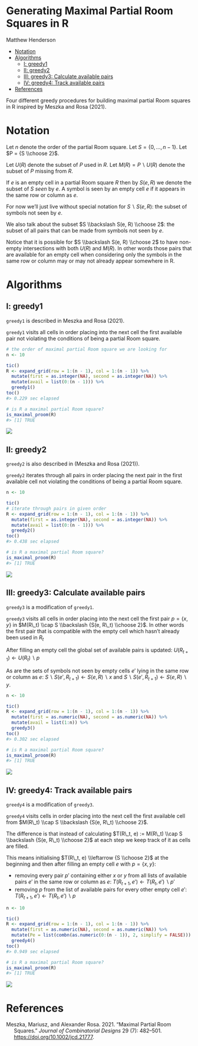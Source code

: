 Generating Maximal Partial Room Squares in R
================
Matthew Henderson

-   [Notation](#notation)
-   [Algorithms](#algorithms)
    -   [I: greedy1](#i-greedy1)
    -   [II: greedy2](#ii-greedy2)
    -   [III: greedy3: Calculate available
        pairs](#iii-greedy3-calculate-available-pairs)
    -   [IV: greedy4: Track available
        pairs](#iv-greedy4-track-available-pairs)
-   [References](#references)

<!-- README.md is generated from README.Rmd. Please edit that file -->

Four different greedy procedures for building maximal partial Room
squares in R inspired by Meszka and Rosa (2021).

# Notation

Let *n* denote the order of the partial Room square. Let
*S* = {0, …, *n* − 1}. Let $P = {S \\choose 2}$.

Let *U*(*R*) denote the subset of *P* used in *R*. Let
*M*(*R*) = *P* ∖ *U*(*R*) denote the subset of *P* missing from *R*.

If *e* is an empty cell in a partial Room square *R* then by
*S*(*e*, *R*) we denote the subset of *S* *seen* by *e*. A symbol is
seen by an empty cell *e* if it appears in the same row or column as
*e*.

For now we’ll just live without special notation for
*S* ∖ *S*(*e*, *R*): the subset of symbols not seen by *e*.

We also talk about the subset $S \\backslash S(e, R) \\choose 2$: the
subset of all pairs that can be made from symbols not seen by *e*.

Notice that it is possible for $S \\backslash S(e, R) \\choose 2$ to
have non-empty intersections with both *U*(*R*) and *M*(*R*). In other
words those pairs that are available for an empty cell when considering
only the symbols in the same row or column may or may not already appear
somewhere in R.

# Algorithms

## I: greedy1

`greedy1` is described in Meszka and Rosa (2021).

`greedy1` visits all cells in order placing into the next cell the first
available pair not violating the conditions of being a partial Room
square.

``` r
# the order of maximal partial Room square we are looking for
n <- 10

tic()
R <- expand_grid(row = 1:(n - 1), col = 1:(n - 1)) %>%
  mutate(first = as.integer(NA), second = as.integer(NA)) %>%
  mutate(avail = list(0:(n - 1))) %>%
  greedy1()
toc()
#> 0.229 sec elapsed
```

``` r
# is R a maximal partial Room square?
is_maximal_proom(R)
#> [1] TRUE
```

![](figure/greedy1_plot-1.png)<!-- -->

## II: greedy2

`greedy2` is also described in (Meszka and Rosa (2021)).

`greedy2` iterates through all pairs in order placing the next pair in
the first available cell not violating the conditions of being a partial
Room square.

``` r
n <- 10

tic()
# iterate through pairs in given order
R <- expand_grid(row = 1:(n - 1), col = 1:(n - 1)) %>%
  mutate(first = as.integer(NA), second = as.integer(NA)) %>%
  mutate(avail = list(0:(n - 1))) %>%
  greedy2()
toc()
#> 0.438 sec elapsed
```

``` r
# is R a maximal partial Room square?
is_maximal_proom(R)
#> [1] TRUE
```

![](figure/greedy_2_plot-1.png)<!-- -->

## III: greedy3: Calculate available pairs

`greedy3` is a modification of `greedy1`.

`greedy3` visits all cells in order placing into the next cell the first
pair *p* = {*x*, *y*} in
$M(R\_t) \\cap S \\backslash {S(e, R\_t) \\choose 2}$. In other words
the first pair that is compatible with the empty cell which hasn’t
already been used in *R*<sub>*t*</sub>

After filling an empty cell the global set of available pairs is
updated: *U*(*R*<sub>*t* + 1</sub>) ← *U*(*R*<sub>*t*</sub>) ∖ *p*

As are the sets of symbols not seen by empty cells *e*′ lying in the
same row or column as *e*:
*S* ∖ *S*(*e*′, *R*<sub>*t* + 1</sub>) ← *S*(*e*, *R*) ∖ *x* and
*S* ∖ *S*(*e*′, *R*<sub>*t* + 1</sub>) ← *S*(*e*, *R*) ∖ *y*.

``` r
n <- 10

tic()
R <- expand_grid(row = 1:(n - 1), col = 1:(n - 1)) %>%
  mutate(first = as.numeric(NA), second = as.numeric(NA)) %>%
  mutate(avail = list(1:n)) %>%
  greedy3()
toc()
#> 0.302 sec elapsed
```

``` r
# is R a maximal partial Room square?
is_maximal_proom(R)
#> [1] TRUE
```

![](figure/greedy3_plot-1.png)<!-- -->

## IV: greedy4: Track available pairs

`greedy4` is a modification of `greedy3`.

`greedy4` visits cells in order placing into the next cell the first
available cell from
$M(R\_t) \\cap S \\backslash {S(e, R\_t) \\choose 2}$.

The difference is that instead of calculating
$T(R\_t, e) := M(R\_t) \\cap S \\backslash {S(e, R\_t) \\choose 2}$ at
each step we keep track of it as cells are filled.

This means initialising $T(R\_t, e) \\leftarrow {S \\choose 2}$ at the
beginning and then after filling an empty cell *e* with
*p* = {*x*, *y*}:

-   removing every pair *p*′ containing either *x* or *y* from all lists
    of available pairs *e*′ in the same row or column as *e*:
    *T*(*R*<sub>*t* + 1</sub>, *e*′) ← *T*(*R*<sub>*t*</sub>, *e*′) ∖ *p*′
-   removing *p* from the list of available pairs for every other empty
    cell *e*′:
    *T*(*R*<sub>*t* + 1</sub>, *e*′) ← *T*(*R*<sub>*t*</sub>, *e*′) ∖ *p*

``` r
n <- 10

tic()
R <- expand_grid(row = 1:(n - 1), col = 1:(n - 1)) %>%
  mutate(first = as.numeric(NA), second = as.numeric(NA)) %>%
  mutate(Pe = list(combn(as.numeric(0:(n - 1)), 2, simplify = FALSE))) %>%
  greedy4()
toc()
#> 0.949 sec elapsed
```

``` r
# is R a maximal partial Room square?
is_maximal_proom(R)
#> [1] TRUE
```

![](figure/greedy4_plot-1.png)<!-- -->

# References

<div id="refs" class="references csl-bib-body hanging-indent">

<div id="ref-meszkaMaximalPartialRoom2021" class="csl-entry">

Meszka, Mariusz, and Alexander Rosa. 2021. “Maximal Partial Room
Squares.” *Journal of Combinatorial Designs* 29 (7): 482–501.
<https://doi.org/10.1002/jcd.21777>.

</div>

</div>
